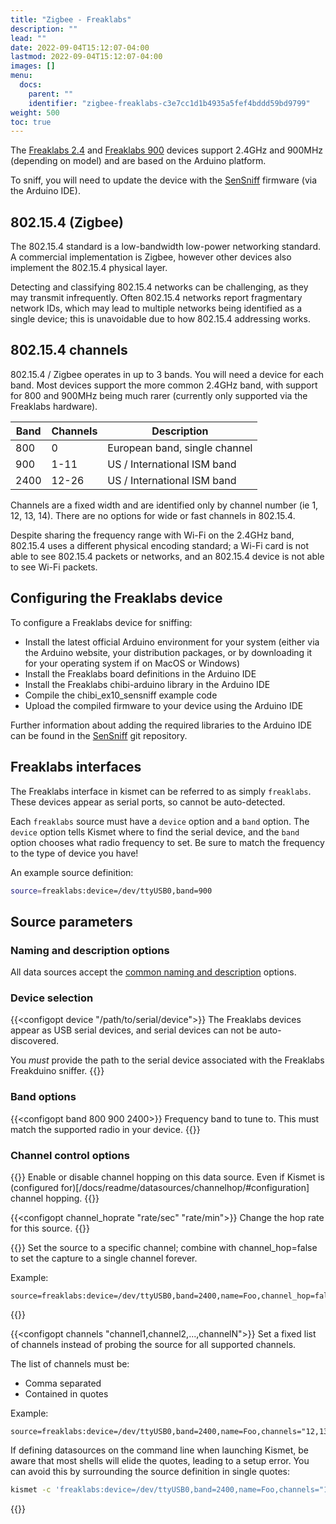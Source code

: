 ```yaml
---
title: "Zigbee - Freaklabs"
description: ""
lead: ""
date: 2022-09-04T15:12:07-04:00
lastmod: 2022-09-04T15:12:07-04:00
images: []
menu:
  docs:
    parent: ""
    identifier: "zigbee-freaklabs-c3e7cc1d1b4935a5fef4bddd59bd9799"
weight: 500
toc: true
---
```


The [Freaklabs 2.4](https://freaklabsstore.com/index.php?main_page=product_info&products_id=215) and [Freaklabs 900](https://freaklabsstore.com/index.php?main_page=product_info&products_id=215) devices support 2.4GHz and 900MHz (depending on model) and are based on the Arduino platform.

To sniff, you will need to update the device with the [SenSniff](https://github.com/freaklabs/sensniff-freaklabs) firmware (via the Arduino IDE).


## 802.15.4 (Zigbee) 

The 802.15.4 standard is a low-bandwidth low-power networking standard.  A commercial implementation is Zigbee, however other devices also implement the 802.15.4 physical layer.

Detecting and classifying 802.15.4 networks can be challenging, as they may transmit infrequently.  Often 802.15.4 networks report fragmentary network IDs, which may lead to multiple networks being identified as a single device; this is unavoidable due to how 802.15.4 addressing works.

## 802.15.4 channels

802.15.4 / Zigbee operates in up to 3 bands.  You will need a device for each band.  Most devices support the more common 2.4GHz band, with support for 800 and 900MHz being much rarer (currently only supported via the Freaklabs hardware).

| Band | Channels | Description                   |
| ---- | -------- | ----------                    |
| 800  | 0        | European band, single channel |
| 900  | 1-11     | US / International ISM band   |
| 2400 | 12-26    | US / International ISM band   |

Channels are a fixed width and are identified only by channel number (ie 1, 12, 13, 14).  There are no options for wide or fast channels in 802.15.4.

Despite sharing the frequency range with Wi-Fi on the 2.4GHz band, 802.15.4 uses a different physical encoding standard; a Wi-Fi card is not able to see 802.15.4 packets or networks, and an 802.15.4 device is not able to see Wi-Fi packets.

## Configuring the Freaklabs device

To configure a Freaklabs device for sniffing:

* Install the latest official Arduino environment for your system (either via the Arduino website, your distribution packages, or by downloading it for your operating system if on MacOS or Windows)
* Install the Freaklabs board definitions in the Arduino IDE
* Install the Freaklabs chibi-arduino library in the Arduino IDE
* Compile the chibi_ex10_sensniff example code
* Upload the compiled firmware to your device using the Arduino IDE

Further information about adding the required libraries to the Arduino IDE can be found in the [SenSniff](https://github.com/freaklabs/sensniff-freaklabs) git repository.

## Freaklabs interfaces

The Freaklabs interface in kismet can be referred to as simply `freaklabs`.  These devices appear as serial ports, so cannot be auto-detected. 

Each `freaklabs` source must have a `device` option and a `band` option.  The `device` option tells Kismet where to find the serial device, and the `band` option chooses what radio frequency to set.  Be sure to match the frequency to the type of device you have!

An example source definition:

```bash
source=freaklabs:device=/dev/ttyUSB0,band=900
```

## Source parameters

### Naming and description options

All data sources accept the [common naming and description](/docs/readme/datasources/datasources/#naming-and-describing-datasources) options.

### Device selection 

{{<configopt device "/path/to/serial/device">}}
The Freaklabs devices appear as USB serial devices, and serial devices can not be auto-discovered. 

You *must* provide the path to the serial device associated with the Freaklabs Freakduino sniffer. 
{{</configopt>}}

### Band options

{{<configopt band 800 900 2400>}}
Frequency band to tune to.  This must match the supported radio in your device.
{{</configopt>}}

### Channel control options 

{{<configopt channel_hop true false>}}
Enable or disable channel hopping on this data source.  Even if Kismet is (configured for)[/docs/readme/datasources/channelhop/#configuration] channel hopping.
{{</configopt>}}


{{<configopt channel_hoprate "rate/sec" "rate/min">}}
Change the hop rate for this source.
{{</configopt>}}


{{<configopt channel channel>}}
Set the source to a specific channel; combine with channel_hop=false to set the capture to a single channel forever.

Example:

```
source=freaklabs:device=/dev/ttyUSB0,band=2400,name=Foo,channel_hop=false,channel=12
```
{{</configopt>}}


{{<configopt channels "channel1,channel2,...,channelN">}}
Set a fixed list of channels instead of probing the source for all supported channels.

The list of channels must be:

* Comma separated 
* Contained in quotes

Example:

```
source=freaklabs:device=/dev/ttyUSB0,band=2400,name=Foo,channels="12,13,14,15"
```

If defining datasources on the command line when launching Kismet, be aware that most shells will elide the quotes, leading to a setup error.  You can avoid this by surrounding the source definition in single quotes:

```bash
kismet -c 'freaklabs:device=/dev/ttyUSB0,band=2400,name=Foo,channels="12,13,14,15"'
```

{{</configopt>}}
